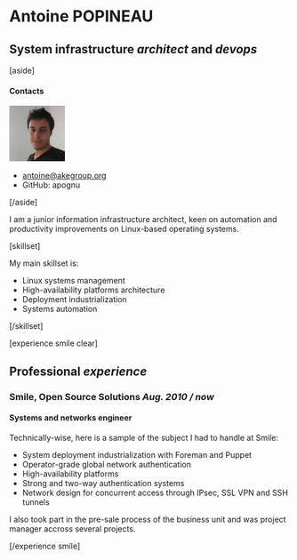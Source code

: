 # Antoine POPINEAU

## System infrastructure _architect_ and _devops_

[aside]

#### Contacts

 ![Antoine POPINEAU](../src/antoine.jpg)

 - antoine@akegroup.org
 - GitHub: apognu

[/aside]

I am a junior information infrastructure architect, keen on automation and productivity improvements on Linux-based operating systems.

[skillset]

My main skillset is:

 - Linux systems management
 - High-availability platforms architecture
 - Deployment industrialization
 - Systems automation

[/skillset]

[experience smile clear]

## Professional _experience_

### Smile, Open Source Solutions _Aug. 2010 / now_
#### Systems and networks engineer

Technically-wise, here is a sample of the subject I had to handle at Smile:

 * System deployment industrialization with Foreman and Puppet
 * Operator-grade global network authentication
 * High-availability platforms
 * Strong and two-way authentication systems
 * Network design for concurrent access through IPsec, SSL VPN and SSH tunnels

I also took part in the pre-sale process of the business unit and was project manager accross several projects.

[/experience smile]

